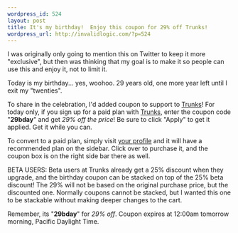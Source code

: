 ```yaml
--- 
wordpress_id: 524
layout: post
title: It's my birthday!  Enjoy this coupon for 29% off Trunks!
wordpress_url: http://invalidlogic.com/?p=524
---
```

I was originally only going to mention this on Twitter to keep it more "exclusive", but then was thinking that my goal is to make it so people can use this and enjoy it, not to limit it.

Today is my birthday... yes, woohoo.  29 years old, one more year left until I exit my "twenties".

To share in the celebration, I'd added coupon to support to <a href="http://trunksapp.com">Trunks</a>!  For today only, if you sign up for a paid plan with <a href="http://trunksapp.com">Trunks</a>, enter the coupon code "<strong>29bday</strong>" and get <em>29% off the price</em>!  Be sure to click "Apply" to get it applied. Get it while you can.

To convert to a paid plan, simply visit <a href="https://trunksapp.com/profile">your profile</a> and it will have a recommended plan on the sidebar.  Click over to purchase it, and the coupon box is on the right side bar there as well.

BETA USERS: Beta users at Trunks already get a 25% discount when they upgrade, and the birthday coupon can be stacked on top of the 25% beta discount!  The 29% will not be based on the original purchase price, but the discounted one.  Normally coupons cannot be stacked, but I wanted this one to be stackable without making deeper changes to the cart.

Remember, its "<strong>29bday</strong>" for <em>29% off</em>.  Coupon expires at 12:00am tomorrow morning, Pacific Daylight Time.
